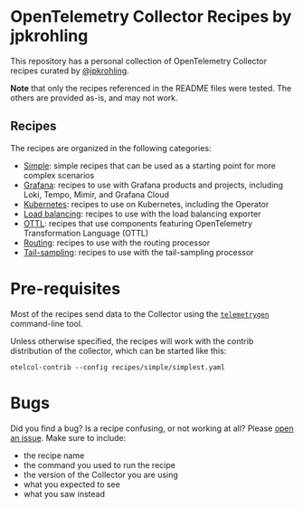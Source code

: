 # OpenTelemetry Collector Recipes by jpkrohling

This repository has a personal collection of OpenTelemetry Collector recipes curated by [@jpkrohling](https://github.com/jpkrohling).

**Note** that only the recipes referenced in the README files were tested. The others are provided as-is, and may not work.

## Recipes

The recipes are organized in the following categories:

* [Simple](recipes/simple/README.md#simple-recipes): simple recipes that can be used as a starting point for more complex scenarios
* [Grafana](recipes/grafana/): recipes to use with Grafana products and projects, including Loki, Tempo, Mimir, and Grafana Cloud
* [Kubernetes](recipes/kubernetes/): recipes to use on Kubernetes, including the Operator
* [Load balancing](recipes/load-balancing/): recipes to use with the load balancing exporter
* [OTTL](recipes/ottl/): recipes that use components featuring OpenTelemetry Transformation Language (OTTL)
* [Routing](recipes/routing/): recipes to use with the routing processor
* [Tail-sampling](recipes/tail-sampling/): recipes to use with the tail-sampling processor

# Pre-requisites

Most of the recipes send data to the Collector using the [`telemetrygen`](https://github.com/open-telemetry/opentelemetry-collector-contrib/tree/main/cmd/telemetrygen#installing) command-line tool.

Unless otherwise specified, the recipes will work with the contrib distribution of the collector, which can be started like this:

```commandline
otelcol-contrib --config recipes/simple/simplest.yaml
```

# Bugs

Did you find a bug? Is a recipe confusing, or not working at all? Please [open an issue](https://github.com/jpkrohling/otelcol-configs/issues/new). Make sure to include:

- the recipe name
- the command you used to run the recipe
- the version of the Collector you are using
- what you expected to see
- what you saw instead
